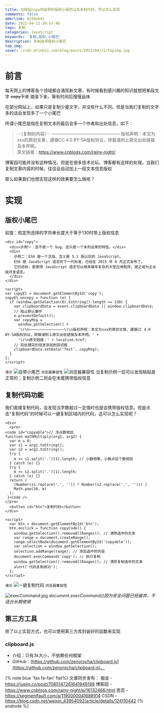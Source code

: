 ```yaml
---
title: 在网站copy时自带的版权小尾巴以及复制代码，可以怎么实现
comments: false
abbrlink: 623deb41
date: 2022-04-11 20:57:46
tags: 复制
categories: JavaScript
keywords: '复制,版权,小尾巴'
description: 复制自带版权小尾巴
top_img:
cover: //cdn.drinbin.com/blog/posts/2022/04/11/topimg.jpg
---
```

# 前言
每天网上的博客各个领域都会涌现新文章，有时候看到感兴趣的知识就想把某段文字 ~~copy下来~~ 摘录下来，等有时间后慢慢品味

在部分网站上，如果只是复制少量文字，并没有什么不同。但是当我们复制的文字多的话会发现多了一个小尾巴

所谓小尾巴是指在复制文本的最后会多一个作者和出处信息，如下：
> ···（复制的内容）···
>————————————————
>版权声明：本文为xxx的原创文章，遵循CC 4.0 BY-SA版权协议，转载请附上原文出处链接及本声明。\
>原文链接：https://www.cnblogs.com/rainy-night/
>
博客园可能并没有这种情况，但是在很多技术论坛、博客都有这样的处理。当我们复制文章内容的时候，往往会自动加上一段文本信息版权

那么如果我们也想实现这样的效果要怎么做呢？
# 实现
## 版权小尾巴
前提：假定所选择的字符串长度大于等于130时带上版权信息

```
<div id="copy">
  <div>示例一：这不是一个 bug，这只是一个未列出来的特性。</div>
  <div>
    示例二：ES6 是一个泛指，含义是 5.1 版以后的 JavaScript。
    ES6 是 JavaScript 语言的下一代标准，已经在 2015 年 6 月正式发布了。
    它的目标，是使得 JavaScript 语言可以用来编写复杂的大型应用程序，使之成为企业级开发语言。
  </div>
</div>

<script>
var copyEl = document.getElementById('copy');
copyEl.oncopy = function (e) {
  if (window.getSelection(0).toString().length >= 130) {
    var clipboardData = event.clipboardData || window.clipboardData;
    // 阻止默认事件
    e.preventDefault();
    var copyMsg =
      window.getSelection() +
      '\r\n————————————————\r\n版权声明：本文为xxx的原创文章，遵循CC 4.0 BY-SA版权协议，转载请附上原文出处链接及本声明。' +
      '\r\n原文链接：' + location.href;
    // 将处理完的信息添加到剪切板
    clipboardData.setData('Text', copyMsg);
  }
};
</script>
```
`演示`
![自带小尾巴](https://image-static.segmentfault.com/762/768/7627685-1658243f0e72f6f7)
`浏览器兼容性`
![浏览器兼容性](https://image-static.segmentfault.com/318/009/3180090122-2e14a0958febcc20)
当复制示例一后可以发现粘贴是正常的；复制示例二则会在末尾携带版权信息
## 复制代码功能
我们直接复制代码，会发现当字数超过一定值时也是会携带版权信息。但是点击“复制代码”的时候可以一键复制区域内的代码，这可以怎么实现呢？
```
<div>
  <pre>
<code id="copyable">// 浮点数相加
function mathMultiply(arg1, arg2) {
  var m = 0;
  var s1 = arg1.toString();
  var s2 = arg2.toString();
  try {
    m += s1.split('.')[1].length; // 小数相乘，小数点后个数相加
  } catch (e) {}
  try {
    m += s2.split('.')[1].length;
  } catch (e) {}
  return (
    (Number(s1.replace('.', '')) * Number(s2.replace('.', ''))) /
    Math.pow(10, m)
  );
 }<code />
</pre>
  <button id="btn">复制代码</button>
</div>

<script>
  var btn = document.getElementById('btn');
  btn.onclick = function copyCode() {
    window.getSelection().removeAllRanges(); // 清除选中的文本
    var range = document.createRange();
    range.selectNode(document.getElementById('copyable'));
    var selection = window.getSelection();
    selection.addRange(range); // 添加选中的内容
    document.execCommand('copy'); // 执行复制
    window.getSelection().removeAllRanges(); // 清除复制选中的文本
    alert('代码复制成功');
  };
</script>
```
`演示`
![一键复制代码](https://image-static.segmentfault.com/351/414/3514141251-79eae5caf942b8b0)
`浏览器兼容性`

![execCommand.jpg](https://image-static.segmentfault.com/424/088/4240883917-3e42401d6f0b30c3)
*document.execCommand()因为安全问题已经废弃，不适合长期使用*
## 第三方工具
除了以上实现方式，也可以使用第三方库封装好的函数来实现

### clipboard.js
 - 介绍：只有3k大小，不依赖任何框架
 - GitHub：[https://github.com/zenorocha/clipboard.js](https://github.com/zenorocha/clipboard.js)、

{% note blue 'fas fa-fan' flat%}
文章同步发布：
掘金 - https://juejin.cn/post/7085147261641949198
博客园 - https://www.cnblogs.com/rainy-night/p/16132466.html
思否 - https://segmentfault.com/a/1190000041688914
CSDN - https://blog.csdn.net/weixin_43954092/article/details/124110442
{% endnote %}
